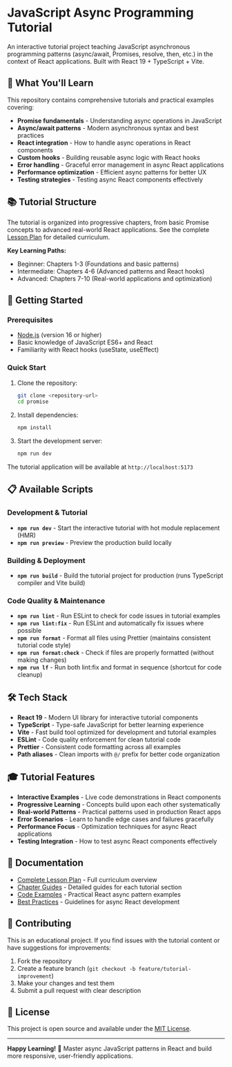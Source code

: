 # JavaScript Async Programming Tutorial

An interactive tutorial project teaching JavaScript asynchronous programming patterns (async/await, Promises, resolve, then, etc.) in the context of React applications. Built with React 19 + TypeScript + Vite.

## 🎯 What You'll Learn

This repository contains comprehensive tutorials and practical examples covering:

- **Promise fundamentals** - Understanding async operations in JavaScript
- **Async/await patterns** - Modern asynchronous syntax and best practices
- **React integration** - How to handle async operations in React components
- **Custom hooks** - Building reusable async logic with React hooks
- **Error handling** - Graceful error management in async React applications
- **Performance optimization** - Efficient async patterns for better UX
- **Testing strategies** - Testing async React components effectively

## 📚 Tutorial Structure

The tutorial is organized into progressive chapters, from basic Promise concepts to advanced real-world React applications. See the complete [Lesson Plan](docs/lesson-plan.md) for detailed curriculum.

**Key Learning Paths:**

- Beginner: Chapters 1-3 (Foundations and basic patterns)
- Intermediate: Chapters 4-6 (Advanced patterns and React hooks)
- Advanced: Chapters 7-10 (Real-world applications and optimization)

## 🚀 Getting Started

### Prerequisites

- [Node.js](https://nodejs.org/) (version 16 or higher)
- Basic knowledge of JavaScript ES6+ and React
- Familiarity with React hooks (useState, useEffect)

### Quick Start

1. Clone the repository:

   ```bash
   git clone <repository-url>
   cd promise
   ```

2. Install dependencies:

   ```bash
   npm install
   ```

3. Start the development server:
   ```bash
   npm run dev
   ```

The tutorial application will be available at `http://localhost:5173`

## 📋 Available Scripts

### Development & Tutorial

- **`npm run dev`** - Start the interactive tutorial with hot module replacement (HMR)
- **`npm run preview`** - Preview the production build locally

### Building & Deployment

- **`npm run build`** - Build the tutorial project for production (runs TypeScript compiler and Vite build)

### Code Quality & Maintenance

- **`npm run lint`** - Run ESLint to check for code issues in tutorial examples
- **`npm run lint:fix`** - Run ESLint and automatically fix issues where possible
- **`npm run format`** - Format all files using Prettier (maintains consistent tutorial code style)
- **`npm run format:check`** - Check if files are properly formatted (without making changes)
- **`npm run lf`** - Run both lint:fix and format in sequence (shortcut for code cleanup)

## 🛠️ Tech Stack

- **React 19** - Modern UI library for interactive tutorial components
- **TypeScript** - Type-safe JavaScript for better learning experience
- **Vite** - Fast build tool optimized for development and tutorial examples
- **ESLint** - Code quality enforcement for clean tutorial code
- **Prettier** - Consistent code formatting across all examples
- **Path aliases** - Clean imports with `@/` prefix for better code organization

## 🎓 Tutorial Features

- **Interactive Examples** - Live code demonstrations in React components
- **Progressive Learning** - Concepts build upon each other systematically
- **Real-world Patterns** - Practical patterns used in production React apps
- **Error Scenarios** - Learn to handle edge cases and failures gracefully
- **Performance Focus** - Optimization techniques for async React applications
- **Testing Integration** - How to test async React components effectively

## 📖 Documentation

- [Complete Lesson Plan](docs/lesson-plan.md) - Full curriculum overview
- [Chapter Guides](docs/) - Detailed guides for each tutorial section
- [Code Examples](src/examples/) - Practical React async pattern examples
- [Best Practices](docs/best-practices.md) - Guidelines for async React development

## 🤝 Contributing

This is an educational project. If you find issues with the tutorial content or have suggestions for improvements:

1. Fork the repository
2. Create a feature branch (`git checkout -b feature/tutorial-improvement`)
3. Make your changes and test them
4. Submit a pull request with clear description

## 📄 License

This project is open source and available under the [MIT License](LICENSE).

---

**Happy Learning!** 🚀 Master async JavaScript patterns in React and build more responsive, user-friendly applications.

